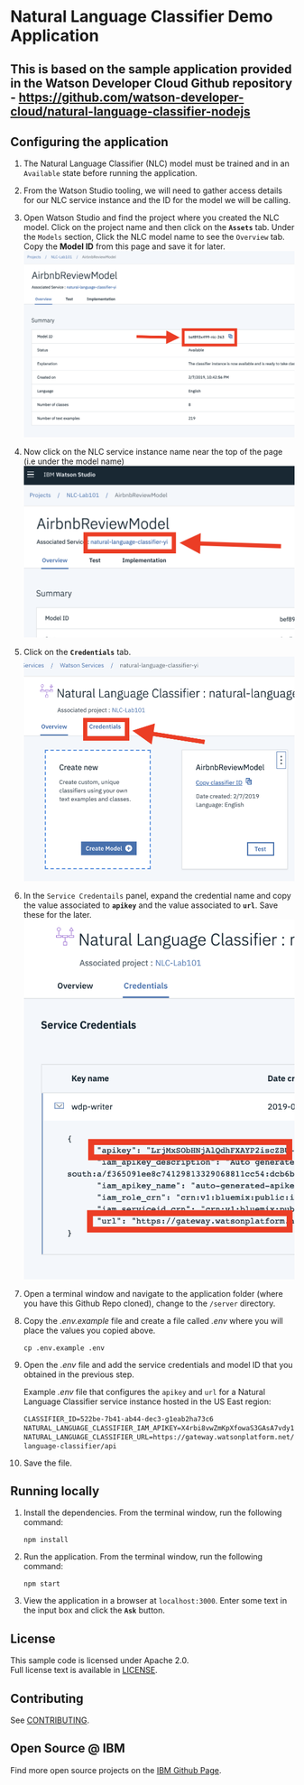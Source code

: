 # Natural Language Classifier Demo Application

## This is based on the sample application provided in the Watson Developer Cloud Github repository - https://github.com/watson-developer-cloud/natural-language-classifier-nodejs

## Configuring the application

1. The Natural Language Classifier (NLC) model must be trained and in an `Available` state before running the application.

1. From the Watson Studio tooling, we will need to gather access details for our NLC service instance and the ID for the model we will be calling.

1. Open Watson Studio and find the project where you created the NLC model. Click on the project name and then click on the **`Assets`** tab. Under the `Models` section, Click the NLC model name to see the `Overview` tab. Copy the **Model ID** from this page and save it for later.
   ![model-id](readme_images/app1.png)

1. Now click on the NLC service instance name near the top of the page (i.e under the model name)
   ![model-id](readme_images/app2.png)

1. Click on the **`Credentials`** tab.
   ![model-id](readme_images/app3.png)

1. In the `Service Credentails` panel, expand the credential name and copy the value associated to **`apikey`** and the value associated to **`url`**. Save these for the later.
   ![model-id](readme_images/app4.png)

1. Open a terminal window and navigate to the application folder (where you have this Github Repo cloned), change to the `/server` directory.

1. Copy the *.env.example* file and create a file called *.env* where you will place the values you copied above.

    ```
    cp .env.example .env
    ```

1. Open the *.env* file and add the service credentials and model ID that you obtained in the previous step.

    Example *.env* file that configures the `apikey` and `url` for a Natural Language Classifier service instance hosted in the US East region:

    ```
    CLASSIFIER_ID=522be-7b41-ab44-dec3-g1eab2ha73c6
    NATURAL_LANGUAGE_CLASSIFIER_IAM_APIKEY=X4rbi8vwZmKpXfowaS3GAsA7vdy17Qh7km5D6EzKLHL2
    NATURAL_LANGUAGE_CLASSIFIER_URL=https://gateway.watsonplatform.net/natural-language-classifier/api
    ```

1. Save the file.

## Running locally

1. Install the dependencies. From the terminal window, run the following command:

    ```
    npm install
    ```

1. Run the application. From the terminal window, run the following command:

    ```
    npm start
    ```

1. View the application in a browser at `localhost:3000`. Enter some text in the input box and click the **`Ask`** button.

## License

This sample code is licensed under Apache 2.0.  
Full license text is available in [LICENSE](LICENSE).

## Contributing

See [CONTRIBUTING](CONTRIBUTING.md).

## Open Source @ IBM

Find more open source projects on the
[IBM Github Page](http://ibm.github.io/).
